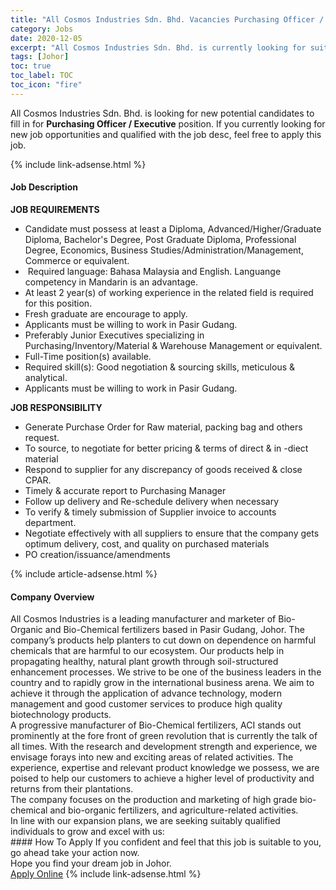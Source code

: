 ```yaml
---
title: "All Cosmos Industries Sdn. Bhd. Vacancies Purchasing Officer / Executive" 
category: Jobs 
date: 2020-12-05 
excerpt: "All Cosmos Industries Sdn. Bhd. is currently looking for suitable person to fill in the Purchasing Officer / Executive which positioned at Johor" 
tags: [Johor] 
toc: true 
toc_label: TOC 
toc_icon: "fire" 
--- 
```


<p>All Cosmos Industries Sdn. Bhd. is looking for new potential candidates to fill in for <b>Purchasing Officer / Executive</b> position. If you currently looking for new job opportunities and qualified with the job desc, feel free to apply this job.
</p>{% include link-adsense.html %} 
<div><div><div><h4>Job Description</h4></div></div><div><div><span><div><p><strong><span>&#65279;</span>JOB REQUIREMENTS</strong></p><ul><li>Candidate must possess at least a Diploma, Advanced/Higher/Graduate Diploma, Bachelor's Degree, Post Graduate Diploma, Professional Degree, Economics, Business Studies/Administration/Management, Commerce or equivalent.</li><li>&#160;Required language:&#160;Bahasa Malaysia and English.&#160;Languange competency in Mandarin is an advantage.&#160;</li><li>At least 2 year(s) of working experience in the related field is required for this position.</li><li>Fresh graduate are encourage to apply.</li><li>Applicants must be willing to work in Pasir Gudang.</li><li>Preferably Junior Executives specializing in Purchasing/Inventory/Material &amp; Warehouse Management or equivalent.</li><li>Full-Time position(s) available.</li><li>Required skill(s): Good negotiation &amp; sourcing skills, meticulous &amp; analytical.</li><li>Applicants must be willing to work in Pasir Gudang.</li></ul><p><strong>JOB RESPONSIBILITY</strong></p><ul><li>Generate Purchase Order for Raw material, packing bag and others request.</li><li>To source, to negotiate for better pricing &amp; terms of direct &amp; in -diect material</li><li>Respond to supplier for any discrepancy of goods received &amp; close CPAR.</li><li>Timely &amp; accurate report to Purchasing Manager</li><li>Follow up delivery and Re-schedule delivery when necessary</li><li>To verify &amp; timely submission of Supplier invoice to accounts department.</li><li>Negotiate effectively with all suppliers to ensure that the company gets optimum delivery, cost, and quality on purchased materials&#160;</li><li>PO creation/issuance/amendments&#160;&#160;</li></ul></div></span></div></div></div> 
{% include article-adsense.html %} 
<div><div><div><h4>Company Overview</h4></div></div><div><div><span><div><div>All Cosmos Industries is a leading manufacturer and marketer of Bio-Organic and Bio-Chemical fertilizers based in Pasir Gudang, Johor. The company&#8217;s products help planters to cut down on dependence on harmful chemicals that are harmful to our ecosystem. Our products help in propagating healthy, natural plant growth through soil-structured enhancement processes. We strive to be one of the business leaders in the country and to rapidly grow in the international business arena. We aim to achieve it through the application of advance technology, modern management and good customer services to produce high quality biotechnology products.</div>
<div>A progressive manufacturer of Bio-Chemical fertilizers, ACI stands out prominently at the fore front of green revolution that is currently the talk of all times. With the research and development strength and experience, we envisage forays into new and exciting areas of related activities. The experience, expertise and relevant product knowledge we possess, we are poised to help our customers to achieve a higher level of productivity and returns from their plantations.</div>
<div>
<div>The company focuses on the production and marketing of high grade bio-chemical and bio-organic fertilizers, and agriculture-related activities.</div>
</div>
<div>In line with our expansion plans, we are seeking suitably qualified individuals to grow and excel with us:</div></div></span></div></div></div> 
#### How To Apply 
If you confident and feel that this job is suitable to you, go ahead take your action now. <br/> 
Hope you find your dream job in Johor. <br/> 
<a href="https://www.jobstreet.com.my/en/job/purchasing-officer-executive-4436537?jobId=jobstreet-my-job-4436537&sectionRank=16&token=0~9f2b1be0-c9ec-467f-b91f-86b4cbd242b6&fr=SRP%20View%20In%20New%20Ta" class="btn btn--info" target="_blank" rel="nofollow noopenner">Apply Online</a> 
{% include link-adsense.html %} 